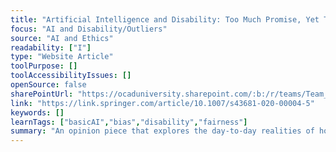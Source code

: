 ```yaml
---
title: "Artificial Intelligence and Disability: Too Much Promise, Yet Too Little Substance?"
focus: "AI and Disability/Outliers"
source: "AI and Ethics"
readability: ["I"]
type: "Website Article"
toolPurpose: []
toolAccessibilityIssues: []
openSource: false
sharePointUrl: "https://ocaduniversity.sharepoint.com/:b:/r/teams/Team_WeCount/Shared%20Documents/Resources%20and%20Tools/Literature%20(curated)/Artificial%20intelligence%20and%20disability%20-%20too%20much%20promise,%20yet%20too%20little%20substance.pdf?csf=1&web=1&e=o6RS3p"
link: "https://link.springer.com/article/10.1007/s43681-020-00004-5"
keywords: []
learnTags: ["basicAI","bias","disability","fairness"]
summary: "An opinion piece that explores the day-to-day realities of how AI can support, and frustrate, disabled people, drawing conclusions about how AI might best be developed in the future. "
---
```


